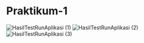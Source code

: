 # Praktikum-1
![HasilTestRunAplikasi (1)](https://user-images.githubusercontent.com/93413795/162478719-26159e94-4f74-4ba2-8600-58f908e9421e.png)
![HasilTestRunAplikasi (2)](https://user-images.githubusercontent.com/93413795/162478735-f28a4afb-4f6d-4a1a-855b-30dc3a316675.png)
![HasilTestRunAplikasi (3)](https://user-images.githubusercontent.com/93413795/162478739-703b5fb7-bd90-4ab0-b6cb-1fdd91984f40.png)
